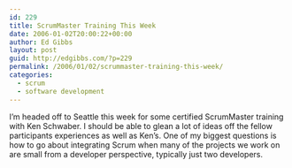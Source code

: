 ```yaml
---
id: 229
title: ScrumMaster Training This Week
date: 2006-01-02T20:00:22+00:00
author: Ed Gibbs
layout: post
guid: http://edgibbs.com/?p=229
permalink: /2006/01/02/scrummaster-training-this-week/
categories:
  - scrum
  - software development
---
```

I&#8217;m headed off to Seattle this week for some certified ScrumMaster training with Ken Schwaber. I should be able to glean a lot of ideas off the fellow participants experiences as well as Ken&#8217;s. One of my biggest questions is how to go about integrating Scrum when many of the projects we work on are small from a developer perspective, typically just two developers.